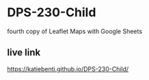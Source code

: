# DPS-230-Child
fourth copy of Leaflet Maps with Google Sheets

## live link
https://katiebenti.github.io/DPS-230-Child/
